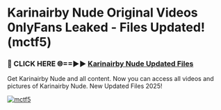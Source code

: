 # Karinairby Nude Original Videos 0nlyFans Leaked - Files Updated! (mctf5)

<h3>🔴 CLICK HERE 🌐==►► <a href="https://tinyurl.com/yrmya6cz" rel="nofollow">Karinairby Nude Updated Files</a></h3>

Get Karinairby Nude and all content. Now you can access all videos and pictures of Karinairby Nude. New Updated Files 2025!

[![mctf5](https://i.imgur.com/FMdXYCs.gif)](https://tinyurl.com/yrmya6cz)
